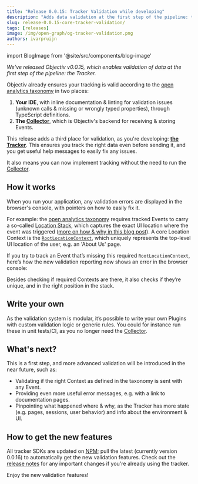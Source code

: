 ```yaml
---
title: "Release 0.0.15: Tracker Validation while developing"
description: "Adds data validation at the first step of the pipeline: the Tracker. This ensures you track the right data even before sending it, and you get useful help messages to easily fix any issues."
slug: release-0.0.15-core-tracker-validation/
tags: [releases]
image: /img/open-graph/og-tracker-validation.png
authors: ivarpruijn
---
```


<head>
  <meta property="og:title" content="Release v0.0.15: Tracker Validation while developing" />
</head>

import BlogImage from '@site/src/components/blog-image'

*We've released Objectiv v0.0.15, which enables validation of data at the first step of the pipeline: the 
Tracker.*

<!--truncate-->

Objectiv already ensures your tracking is valid according to the 
[open analytics taxonomy](https://objectiv.io/docs/taxonomy/) in two places: 
1. **Your IDE**, with inline documentation & linting for validation issues (unknown calls & missing or 
wrongly typed properties), through TypeScript definitions.
1. **The [Collector](https://objectiv.io/docs/tracking/collector)**, which is Objectiv's backend for 
receiving & storing Events.

<BlogImage url='img/blog/releases/0.0.15-validation-in-ide.png'
  size="large" 
  caption="Objectiv validation in your IDE" />

This release adds a third place for validation, as you're developing: 
**[the Tracker](https://objectiv.io/docs/tracking/)**. This ensures you track the right data even before 
sending it, and you get useful help messages to easily fix any issues.

It also means you can now implement tracking without the need to run the 
[Collector](https://objectiv.io/docs/tracking/collector).

## How it works
When you run your application, any validation errors are displayed in the browser's console, with pointers on 
how to easily fix it.

For example: the [open analytics taxonomy](https://objectiv.io/docs/taxonomy/) requires tracked Events to 
carry a so-called [Location Stack](https://objectiv.io/docs/tracking/core-concepts/locations), which captures 
the exact UI location where the event was triggered 
([more on how & why in this blog post](./2022-02-16%20Location%20Stack.md)). A core Location Context is the 
[`RootLocationContext`](https://objectiv.io/docs/taxonomy/reference/location-contexts/RootLocationContext), 
which uniquely represents the top-level UI location of the user, e.g. an 'About Us' page. 

If you try to track an Event that’s missing this required `RootLocationContext`, here’s how the new 
validation reporting now shows an error in the browser console:

<BlogImage url='img/blog/releases/0.0.15-validation-missing-rootlocationcontext.png'
  size="large" 
  caption="Objectiv validation in your browser's console" />

Besides checking if required Contexts are there, it also checks if they’re unique, and in the right position 
in the stack.

## Write your own
As the validation system is modular, it’s possible to write your own Plugins with custom validation logic or 
generic rules. You could for instance run these in unit tests/CI, as you no longer need the 
[Collector](https://objectiv.io/docs/tracking/collector).

## What's next?
This is a first step, and more advanced validation will be introduced in the near future, such as:
* Validating if the right Context as defined in the taxonomy is sent with any Event.
* Providing even more useful error messages, e.g. with a link to documentation pages.
* Pinpointing what happened where & why, as the Tracker has more state (e.g. pages, sessions, user behavior) 
and info about the environment & UI.

## How to get the new features
All tracker SDKs are updated on [NPM](https://www.npmjs.com/org/objectiv); pull the latest (currently 
version 0.0.16) to automatically get the new validation features. Check out the 
[release notes](https://github.com/objectiv/objectiv-analytics/releases/tag/v0.0.15) for any important 
changes if you're already using the tracker.

Enjoy the new validation features!
